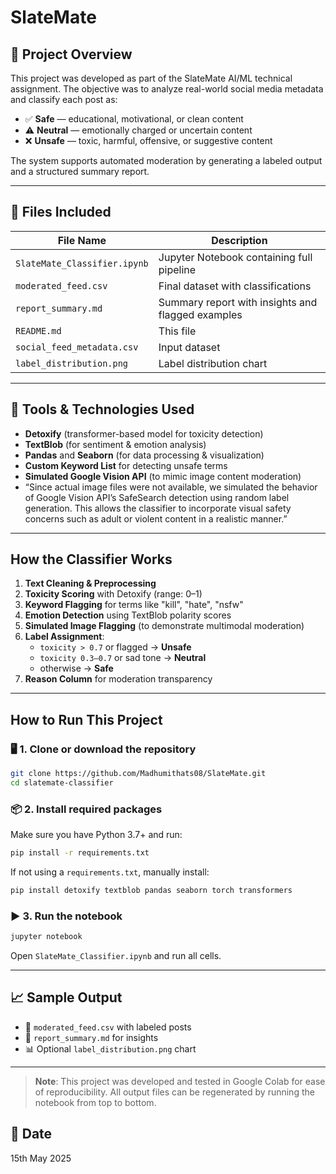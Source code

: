 # SlateMate

## 🧠 Project Overview

This project was developed as part of the SlateMate AI/ML technical assignment. The objective was to analyze real-world social media metadata and classify each post as:

- ✅ **Safe** — educational, motivational, or clean content  
- ⚠️ **Neutral** — emotionally charged or uncertain content  
- ❌ **Unsafe** — toxic, harmful, offensive, or suggestive content

The system supports automated moderation by generating a labeled output and a structured summary report.

---

## 📂 Files Included

| File Name               | Description |
|-------------------------|-------------|
| `SlateMate_Classifier.ipynb` | Jupyter Notebook containing full pipeline |
| `moderated_feed.csv`    | Final dataset with classifications |
| `report_summary.md`     | Summary report with insights and flagged examples |
| `README.md`             | This file |
| `social_feed_metadata.csv` | Input dataset |
| `label_distribution.png` | Label distribution chart |

---

## 🔧 Tools & Technologies Used

- **Detoxify** (transformer-based model for toxicity detection)
- **TextBlob** (for sentiment & emotion analysis)
- **Pandas** and **Seaborn** (for data processing & visualization)
- **Custom Keyword List** for detecting unsafe terms
- **Simulated Google Vision API** (to mimic image content moderation)
- “Since actual image files were not available, we simulated the behavior of Google Vision API’s SafeSearch detection using random label generation. This allows the classifier to incorporate visual safety concerns such as adult or violent content in a realistic manner.”

---

##  How the Classifier Works

1. **Text Cleaning & Preprocessing**
2. **Toxicity Scoring** with Detoxify (range: 0–1)
3. **Keyword Flagging** for terms like "kill", "hate", "nsfw"
4. **Emotion Detection** using TextBlob polarity scores
5. **Simulated Image Flagging** (to demonstrate multimodal moderation)
6. **Label Assignment**:
   - `toxicity > 0.7` or flagged → **Unsafe**
   - `toxicity 0.3–0.7` or sad tone → **Neutral**
   - otherwise → **Safe**
7. **Reason Column** for moderation transparency

---

##  How to Run This Project

### 🖥️ 1. Clone or download the repository
```bash
git clone https://github.com/Madhumithats08/SlateMate.git
cd slatemate-classifier
````

### 📦 2. Install required packages

Make sure you have Python 3.7+ and run:

```bash
pip install -r requirements.txt
```

If not using a `requirements.txt`, manually install:

```bash
pip install detoxify textblob pandas seaborn torch transformers
```

### ▶️ 3. Run the notebook

```bash
jupyter notebook
```

Open `SlateMate_Classifier.ipynb` and run all cells.

---

## 📈 Sample Output

* 📄 `moderated_feed.csv` with labeled posts
* 📝 `report_summary.md` for insights
* 📊 Optional `label_distribution.png` chart

---

> **Note**: This project was developed and tested in Google Colab for ease of reproducibility. All output files can be regenerated by running the notebook from top to bottom.

## 📅 Date

15th May 2025


